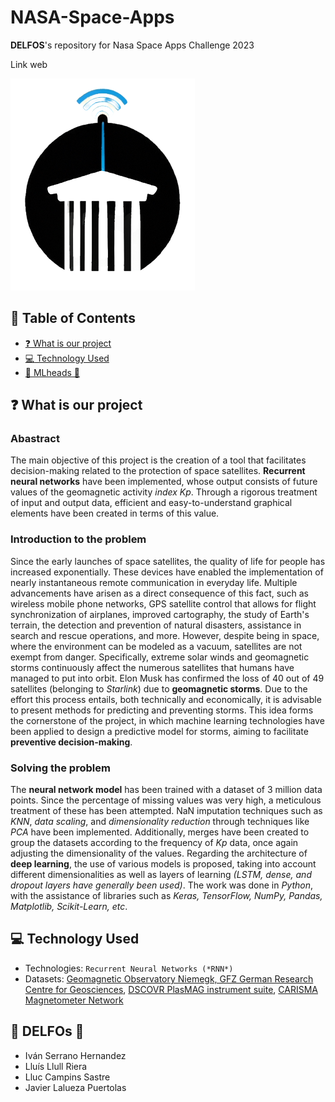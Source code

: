 # NASA-Space-Apps
**DELFOS**'s repository for Nasa Space Apps Challenge 2023 <br/>

Link web

![DELFOS logo](img/delfos_logo.PNG)

## :scroll: Table of Contents
- [:question: What is our project](https://github.com/ivan-serrano-hernandez/NASA-Space-Apps/blob/main/README.md#hackupc2023)
- [:computer: Technology Used](https://github.com/ivan-serrano-hernandez/NASA-Space-Apps/blob/main/README.md#computer-Technology-Used)
- [🤗 MLheads 🤯](https://github.com/ivan-serrano-hernandez/NASA-Space-Apps#-mlheads-)

## :question: What is our project
### Abastract

The main objective of this project is the creation of a tool that facilitates decision-making related to the protection of space satellites. **Recurrent neural networks** have been implemented, whose output consists of future values of the geomagnetic activity *index Kp*. Through a rigorous treatment of input and output data, efficient and easy-to-understand graphical elements have been created in terms of this value.


### Introduction to the problem

Since the early launches of space satellites, the quality of life for people has increased exponentially. These devices have enabled the implementation of nearly instantaneous remote communication in everyday life. Multiple advancements have arisen as a direct consequence of this fact, such as wireless mobile phone networks, GPS satellite control that allows for flight synchronization of airplanes, improved cartography, the study of Earth's terrain, the detection and prevention of natural disasters, assistance in search and rescue operations, and more. However, despite being in space, where the environment can be modeled as a vacuum, satellites are not exempt from danger. Specifically, extreme solar winds and geomagnetic storms continuously affect the numerous satellites that humans have managed to put into orbit. Elon Musk has confirmed the loss of 40 out of 49 satellites (belonging to *Starlink*) due to **geomagnetic storms**. Due to the effort this process entails, both technically and economically, it is advisable to present methods for predicting and preventing storms. This idea forms the cornerstone of the project, in which machine learning technologies have been applied to design a predictive model for storms, aiming to facilitate **preventive decision-making**.


### Solving the problem

The **neural network model** has been trained with a dataset of 3 million data points. Since the percentage of missing values was very high, a meticulous treatment of these has been attempted. NaN imputation techniques such as *KNN*, *data scaling*, and *dimensionality reduction* through techniques like *PCA* have been implemented. Additionally, merges have been created to group the datasets according to the frequency of *Kp* data, once again adjusting the dimensionality of the values. Regarding the architecture of **deep learning**, the use of various models is proposed, taking into account different dimensionalities as well as layers of learning *(LSTM, dense, and dropout layers have generally been used)*. The work was done in *Python*, with the assistance of libraries such as *Keras, TensorFlow, NumPy, Pandas, Matplotlib, Scikit-Learn, etc*.

## :computer: Technology Used
- Technologies: `Recurrent Neural Networks (*RNN*)`
- Datasets: [Geomagnetic Observatory Niemegk, GFZ German Research Centre for Geosciences](https://kp.gfz-potsdam.de/app/files/Kp_ap_since_1932.txt), [DSCOVR PlasMAG instrument suite](https://www.spaceappschallenge.org/develop-the-oracle-of-dscovr-experimental-data-repository/), [CARISMA Magnetometer Network](https://donnees-data.asc-csa.gc.ca/dataset/06f5e364-6e2c-4d1c-95c2-9fb7d871ca20)

## 🤗 DELFOs 🤯
- Iván Serrano Hernandez
- Lluís Llull Riera
- Lluc Campins Sastre
- Javier Lalueza Puertolas
